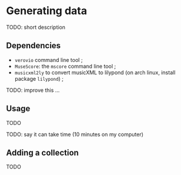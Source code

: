 # Generating data
TODO: short description

## Dependencies
- `verovio` command line tool ;
- `MuseScore`: the `mscore` command line tool ;
- `musicxml2ly` to convert musicXML to lilypond (on arch linux, install package `lilypond`) ;

TODO: improve this ...

## Usage
TODO

TODO: say it can take time (10 minutes on my computer)

## Adding a collection
TODO
